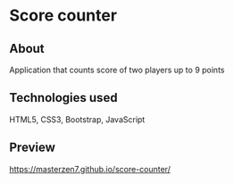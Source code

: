 # Score counter

## About
Application that counts score of two players up to 9 points

## Technologies used
HTML5, CSS3, Bootstrap, JavaScript

## Preview
https://masterzen7.github.io/score-counter/